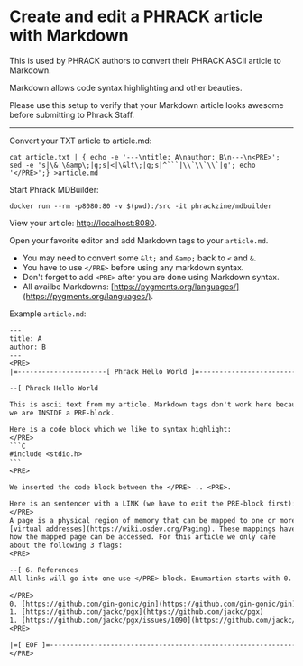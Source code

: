 # Create and edit a PHRACK article with Markdown

This is used by PHRACK authors to convert their PHRACK ASCII article to Markdown.

Markdown allows code syntax highlighting and other beauties.

Please use this setup to verify that your Markdown article looks awesome before submitting to Phrack Staff.

---

Convert your TXT article to article.md:
```shell
cat article.txt | { echo -e '---\ntitle: A\nauthor: B\n---\n<PRE>'; sed -e 's|\&|\&amp\;|g;s|<|\&lt\;|g;s|^```|\\`\\`\\`|g'; echo '</PRE>';} >article.md
```

Start Phrack MDBuilder:
```shell
docker run --rm -p8080:80 -v $(pwd):/src -it phrackzine/mdbuilder
```

View your article: [http://localhost:8080](http://localhost:8080).

Open your favorite editor and add Markdown tags to your `article.md`.
* You may need to convert some `&lt;` and `&amp;` back to `<` and `&`.
* You have to use `</PRE>` before using any markdown syntax.
* Don't forget to add `<PRE>` after you are done using Markdown syntax.
* All availbe Markdowns: [https://pygments.org/languages/](https://pygments.org/languages/).

Example `article.md`:
````txt
---
title: A
author: B
---
<PRE>
|=----------------------[ Phrack Hello World ]=--------------------------=|

--[ Phrack Hello World

This is ascii text from my article. Markdown tags don't work here because
we are INSIDE a PRE-block.

Here is a code block which we like to syntax highlight:
</PRE>
```C
#include <stdio.h>
```
<PRE>

We inserted the code block between the </PRE> .. <PRE>.

Here is an sentencer with a LINK (we have to exit the PRE-block first):
</PRE>
A page is a physical region of memory that can be mapped to one or more
[virtual addresses](https://wiki.osdev.org/Paging). These mappings have several flags that determine
how the mapped page can be accessed. For this article we only care
about the following 3 flags:
<PRE>

--[ 6. References
All links will go into one use </PRE> block. Enumartion starts with 0.
 
</PRE>
0. [https://github.com/gin-gonic/gin](https://github.com/gin-gonic/gin)
1. [https://github.com/jackc/pgx](https://github.com/jackc/pgx)
1. [https://github.com/jackc/pgx/issues/1090](https://github.com/jackc/pgx/issues/1090)
<PRE>

|=[ EOF ]=---------------------------------------------------------------=|
</PRE>
````




